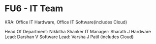 # FU6 - IT Team

KRA: Office IT Hardware, Office IT Software(includes Cloud)

Head Of Department: Nikkitha Shanker
IT Manager: Sharath J 
Hardware Lead: Darshan V
Software Lead: Varsha J Patil (includes Cloud)
